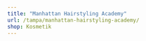 ```yaml
---
title: "Manhattan Hairstyling Academy"
url: /tampa/manhattan-hairstyling-academy/
shop: Kosmetik
---
```

